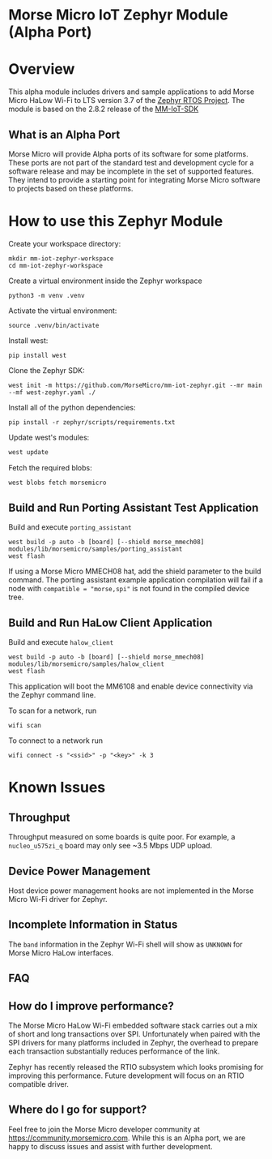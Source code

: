 Morse Micro IoT Zephyr Module (Alpha Port)
===================

# Overview

This alpha module includes drivers and sample applications to add Morse Micro HaLow Wi-Fi to LTS version 3.7 of the [Zephyr RTOS Project](https://www.zephyrproject.org/). The module is based on the 2.8.2 release of the [MM-IoT-SDK](https://www.github.com/MorseMicro/mm-iot-sdk)

## What is an Alpha Port
Morse Micro will provide Alpha ports of its software for some platforms. These ports are not part of the standard test and development cycle for a software release and may be incomplete in the set of supported features. They intend to provide a starting point for integrating Morse Micro software to projects based on these platforms.

# How to use this Zephyr Module

Create your workspace directory:
```
mkdir mm-iot-zephyr-workspace
cd mm-iot-zephyr-workspace
```

Create a virtual environment inside the Zephyr workspace
```
python3 -m venv .venv
```

Activate the virtual environment:
```
source .venv/bin/activate
```

Install west:
```
pip install west
```

Clone the Zephyr SDK:
```
west init -m https://github.com/MorseMicro/mm-iot-zephyr.git --mr main --mf west-zephyr.yaml ./
```

Install all of the python dependencies:
```
pip install -r zephyr/scripts/requirements.txt
```

Update west's modules:

```bash
west update
```

Fetch the required blobs:
```bash
west blobs fetch morsemicro
```

## Build and Run Porting Assistant Test Application

Build and execute `porting_assistant`

```
west build -p auto -b [board] [--shield morse_mmech08] modules/lib/morsemicro/samples/porting_assistant
west flash
```
If using a Morse Micro MMECH08 hat, add the shield parameter to the build command.
The porting assistant example application compilation will fail if a node with `compatible = "morse,spi"` is not found
in the compiled device tree.

## Build and Run HaLow Client Application

Build and execute `halow_client`

```
west build -p auto -b [board] [--shield morse_mmech08] modules/lib/morsemicro/samples/halow_client
west flash
```
This application will boot the MM6108 and enable device connectivity via the Zephyr command line.

To scan for a network, run
```
wifi scan
```
To connect to a network run
```
wifi connect -s "<ssid>" -p "<key>" -k 3
```
# Known Issues
## Throughput
Throughput measured on some boards is quite poor. For example, a `nucleo_u575zi_q` board may only see ~3.5 Mbps UDP upload.
## Device Power Management
Host device power management hooks are not implemented in the Morse Micro Wi-Fi driver for Zephyr.
## Incomplete Information in Status
The `band` information in the Zephyr Wi-Fi shell will show as `UNKNOWN` for Morse Micro HaLow interfaces.

## FAQ
## How do I improve performance?

The Morse Micro HaLow Wi-Fi embedded software stack carries out a mix of short and long transactions over SPI.
Unfortunately when paired with the SPI drivers for many platforms included in Zephyr, the overhead to prepare each transaction substantially reduces performance of the link.

Zephyr has recently released the RTIO subsystem which looks promising for improving this performance. Future development will focus on an RTIO compatible driver.

## Where do I go for support?
Feel free to join the Morse Micro developer community at https://community.morsemicro.com. While this is an Alpha port, we are happy to discuss issues and assist with further development.
